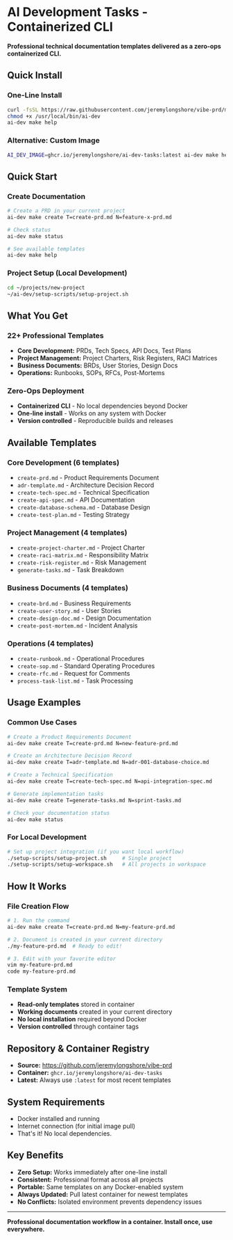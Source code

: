 # AI Development Tasks - Containerized CLI

**Professional technical documentation templates delivered as a zero-ops containerized CLI.**

## Quick Install

### One-Line Install
```bash
curl -fsSL https://raw.githubusercontent.com/jeremylongshore/vibe-prd/main/ai-dev -o /usr/local/bin/ai-dev
chmod +x /usr/local/bin/ai-dev
ai-dev make help
```

### Alternative: Custom Image
```bash
AI_DEV_IMAGE=ghcr.io/jeremylongshore/ai-dev-tasks:latest ai-dev make help
```

## Quick Start

### Create Documentation
```bash
# Create a PRD in your current project
ai-dev make create T=create-prd.md N=feature-x-prd.md

# Check status
ai-dev make status

# See available templates
ai-dev make help
```

### Project Setup (Local Development)
```bash
cd ~/projects/new-project
~/ai-dev/setup-scripts/setup-project.sh
```

## What You Get

### 22+ Professional Templates
- **Core Development:** PRDs, Tech Specs, API Docs, Test Plans
- **Project Management:** Project Charters, Risk Registers, RACI Matrices
- **Business Documents:** BRDs, User Stories, Design Docs
- **Operations:** Runbooks, SOPs, RFCs, Post-Mortems

### Zero-Ops Deployment
- **Containerized CLI** - No local dependencies beyond Docker
- **One-line install** - Works on any system with Docker
- **Version controlled** - Reproducible builds and releases

## Available Templates

### Core Development (6 templates)
- `create-prd.md` - Product Requirements Document
- `adr-template.md` - Architecture Decision Record
- `create-tech-spec.md` - Technical Specification
- `create-api-spec.md` - API Documentation
- `create-database-schema.md` - Database Design
- `create-test-plan.md` - Testing Strategy

### Project Management (4 templates)
- `create-project-charter.md` - Project Charter
- `create-raci-matrix.md` - Responsibility Matrix
- `create-risk-register.md` - Risk Management
- `generate-tasks.md` - Task Breakdown

### Business Documents (4 templates)
- `create-brd.md` - Business Requirements
- `create-user-story.md` - User Stories
- `create-design-doc.md` - Design Documentation
- `create-post-mortem.md` - Incident Analysis

### Operations (4 templates)
- `create-runbook.md` - Operational Procedures
- `create-sop.md` - Standard Operating Procedures
- `create-rfc.md` - Request for Comments
- `process-task-list.md` - Task Processing

## Usage Examples

### Common Use Cases
```bash
# Create a Product Requirements Document
ai-dev make create T=create-prd.md N=new-feature-prd.md

# Create an Architecture Decision Record
ai-dev make create T=adr-template.md N=adr-001-database-choice.md

# Create a Technical Specification
ai-dev make create T=create-tech-spec.md N=api-integration-spec.md

# Generate implementation tasks
ai-dev make create T=generate-tasks.md N=sprint-tasks.md

# Check your documentation status
ai-dev make status
```

### For Local Development
```bash
# Set up project integration (if you want local workflow)
./setup-scripts/setup-project.sh     # Single project
./setup-scripts/setup-workspace.sh   # All projects in workspace
```

## How It Works

### File Creation Flow
```bash
# 1. Run the command
ai-dev make create T=create-prd.md N=my-feature-prd.md

# 2. Document is created in your current directory
./my-feature-prd.md  # Ready to edit!

# 3. Edit with your favorite editor
vim my-feature-prd.md
code my-feature-prd.md
```

### Template System
- **Read-only templates** stored in container
- **Working documents** created in your current directory
- **No local installation** required beyond Docker
- **Version controlled** through container tags

## Repository & Container Registry

- **Source:** https://github.com/jeremylongshore/vibe-prd
- **Container:** `ghcr.io/jeremylongshore/ai-dev-tasks`
- **Latest:** Always use `:latest` for most recent templates

## System Requirements

- Docker installed and running
- Internet connection (for initial image pull)
- That's it! No local dependencies.

## Key Benefits

- **Zero Setup:** Works immediately after one-line install
- **Consistent:** Professional format across all projects
- **Portable:** Same templates on any Docker-enabled system
- **Always Updated:** Pull latest container for newest templates
- **No Conflicts:** Isolated environment prevents dependency issues

---

**Professional documentation workflow in a container. Install once, use everywhere.**